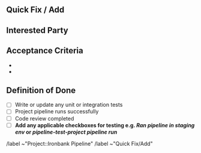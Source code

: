 <!-- This template is **ONLY** used for quick fixes/adds (primarily for tracking smaller issues). New feature request, pipeline enhancement, and bug issues should use the other template options for issue submission. -->

## Quick Fix / Add

<!--- What is the quick fix/add? -->

## Interested Party

<!--- Who reported this or is looking for the fix? -->

## Acceptance Criteria

<!--- What is the acceptance criteria for this quick fix/add?
    e.g.
    - [ ] Log for lint job now prints VAT API version with INFO log level
    or
    - [ ] S3 upload no longer includes docker archive
-->

-
-

## Definition of Done

<!-- Add/remove tasks to demonstrate completeness of issue -->

- [ ] Write or update any unit or integration tests
- [ ] Project pipeline runs successfully
- [ ] Code review completed
- [ ] **Add any applicable checkboxes for testing e.g. _Ran pipeline in staging env_ or _pipeline-test-project pipeline run_**

/label ~"Project::Ironbank Pipeline"
/label ~"Quick Fix/Add"
